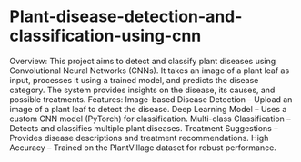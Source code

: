 # Plant-disease-detection-and-classification-using-cnn
Overview:
This project aims to detect and classify plant diseases using Convolutional Neural Networks (CNNs). It takes an image of a plant leaf as input, processes it using a trained model, and predicts the disease category. The system provides insights on the disease, its causes, and possible treatments.
Features:
Image-based Disease Detection – Upload an image of a plant leaf to detect the disease.
Deep Learning Model – Uses a custom CNN model (PyTorch) for classification.
Multi-class Classification – Detects and classifies multiple plant diseases.
Treatment Suggestions – Provides disease descriptions and treatment recommendations.
High Accuracy – Trained on the PlantVillage dataset for robust performance.

